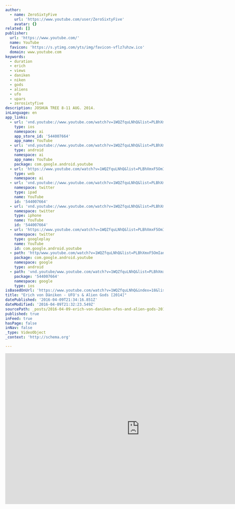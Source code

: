 ```yaml
---
author:
  - name: ZeroSixtyFive
    url: 'https://www.youtube.com/user/ZeroSixtyFive'
    avatar: {}
related: []
publisher:
  url: 'https://www.youtube.com/'
  name: YouTube
  favicon: 'https://s.ytimg.com/yts/img/favicon-vflz7uhzw.ico'
  domain: www.youtube.com
keywords:
  - duration
  - erich
  - views
  - daniken
  - niken
  - gods
  - aliens
  - ufo
  - upars
  - zerosixtyfive
description: JOSHUA TREE 8-11 AUG. 2014.
inLanguage: en
app_links:
  - url: 'vnd.youtube://www.youtube.com/watch?v=1WQZfquLNhQ&list=PLBhXmxF5OmIanAge4EkeOo96i46jaO5JX&index=18&feature=applinks'
    type: ios
    namespace: ai
    app_store_id: '544007664'
    app_name: YouTube
  - url: 'vnd.youtube://www.youtube.com/watch?v=1WQZfquLNhQ&list=PLBhXmxF5OmIanAge4EkeOo96i46jaO5JX&index=18&feature=applinks'
    type: android
    namespace: ai
    app_name: YouTube
    package: com.google.android.youtube
  - url: 'https://www.youtube.com/watch?v=1WQZfquLNhQ&list=PLBhXmxF5OmIanAge4EkeOo96i46jaO5JX&index=18&feature=applinks'
    type: web
    namespace: ai
  - url: 'vnd.youtube://www.youtube.com/watch?v=1WQZfquLNhQ&list=PLBhXmxF5OmIanAge4EkeOo96i46jaO5JX&index=18&feature=applinks'
    namespace: twitter
    type: ipad
    name: YouTube
    id: '544007664'
  - url: 'vnd.youtube://www.youtube.com/watch?v=1WQZfquLNhQ&list=PLBhXmxF5OmIanAge4EkeOo96i46jaO5JX&index=18&feature=applinks'
    namespace: twitter
    type: iphone
    name: YouTube
    id: '544007664'
  - url: 'https://www.youtube.com/watch?v=1WQZfquLNhQ&list=PLBhXmxF5OmIanAge4EkeOo96i46jaO5JX&index=18'
    namespace: twitter
    type: googleplay
    name: YouTube
    id: com.google.android.youtube
  - path: 'http/www.youtube.com/watch?v=1WQZfquLNhQ&list=PLBhXmxF5OmIanAge4EkeOo96i46jaO5JX&index=18'
    package: com.google.android.youtube
    namespace: google
    type: android
  - path: 'vnd.youtube/www.youtube.com/watch?v=1WQZfquLNhQ&list=PLBhXmxF5OmIanAge4EkeOo96i46jaO5JX&index=18'
    package: '544007664'
    namespace: google
    type: ios
isBasedOnUrl: 'https://www.youtube.com/watch?v=1WQZfquLNhQ&index=18&list=PLBhXmxF5OmIanAge4EkeOo96i46jaO5JX'
title: "Erich von Däniken - UFO's & Alien Gods [2014]"
datePublished: '2016-04-09T21:34:16.851Z'
dateModified: '2016-04-09T21:32:23.549Z'
sourcePath: _posts/2016-04-09-erich-von-daniken-ufos-and-alien-gods-2014.md
published: true
inFeed: true
hasPage: false
inNav: false
_type: VideoObject
_context: 'http://schema.org'

---
```

<iframe src="https://cdn.embedly.com/widgets/media.html?src=https%3A%2F%2Fwww.youtube.com%2Fembed%2Fvideoseries%3Flist%3DPLBhXmxF5OmIanAge4EkeOo96i46jaO5JX&amp;url=https%3A%2F%2Fwww.youtube.com%2Fwatch%3Fv%3D1WQZfquLNhQ%26index%3D18%26list%3DPLBhXmxF5OmIanAge4EkeOo96i46jaO5JX&amp;image=https%3A%2F%2Fi.ytimg.com%2Fvi%2F1WQZfquLNhQ%2Fhqdefault.jpg&amp;key=b7d04c9b404c499eba89ee7072e1c4f7&amp;type=text%2Fhtml&amp;schema=youtube" width="854" height="480" scrolling="no" frameborder="0" allowfullscreen="allowfullscreen" style=""></iframe>